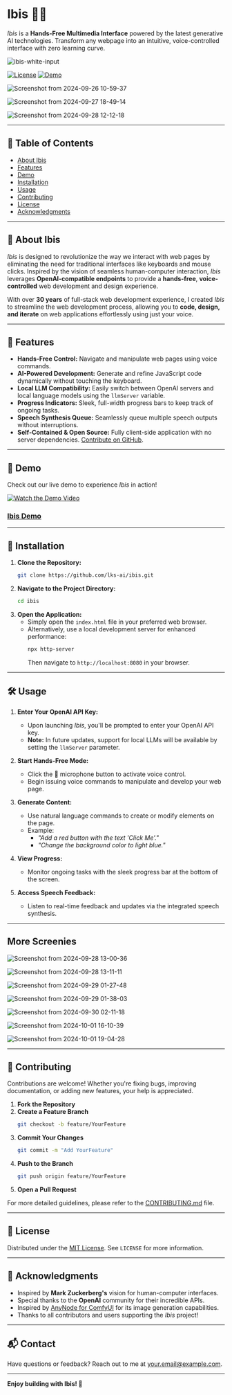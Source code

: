 # Ibis 🦜✨
_Ibis_ is a **Hands-Free Multimedia Interface** powered by the latest generative AI technologies. Transform any webpage into an intuitive, voice-controlled interface with zero learning curve.

![ibis-white-input](https://github.com/user-attachments/assets/dde9844c-eeb1-4f80-9599-bb63625bce28)

[![License](https://img.shields.io/github/license/lks-ai/ibis)](LICENSE)
[![Demo](https://img.shields.io/badge/Demo-Online-blue)](https://lks-ai.github.io/ibis)

![Screenshot from 2024-09-26 10-59-37](https://github.com/user-attachments/assets/297ab38e-f9a3-4825-a0e7-ff4d1e355a84)

![Screenshot from 2024-09-27 18-49-14](https://github.com/user-attachments/assets/7567e69c-2891-4d26-9686-e330efcab21c)

![Screenshot from 2024-09-28 12-12-18](https://github.com/user-attachments/assets/9ab7946c-e2e3-4307-a5cf-4534b1d47ea8)


---

## 📖 Table of Contents
- [About Ibis](#about-ibis)
- [Features](#features)
- [Demo](#demo)
- [Installation](#installation)
- [Usage](#usage)
- [Contributing](#contributing)
- [License](#license)
- [Acknowledgments](#acknowledgments)

---

## 🦜 About Ibis
_Ibis_ is designed to revolutionize the way we interact with web pages by eliminating the need for traditional interfaces like keyboards and mouse clicks. Inspired by the vision of seamless human-computer interaction, _Ibis_ leverages **OpenAI-compatible endpoints** to provide a **hands-free**, **voice-controlled** web development and design experience.

With over **30 years** of full-stack web development experience, I created _Ibis_ to streamline the web development process, allowing you to **code, design, and iterate** on web applications effortlessly using just your voice.

---

## 🌟 Features
- **Hands-Free Control:** Navigate and manipulate web pages using voice commands.
- **AI-Powered Development:** Generate and refine JavaScript code dynamically without touching the keyboard.
- **Local LLM Compatibility:** Easily switch between OpenAI servers and local language models using the `llmServer` variable.
- **Progress Indicators:** Sleek, full-width progress bars to keep track of ongoing tasks.
- **Speech Synthesis Queue:** Seamlessly queue multiple speech outputs without interruptions.
- **Self-Contained & Open Source:** Fully client-side application with no server dependencies. [Contribute on GitHub](https://github.com/lks-ai/ibis).

---

## 🎥 Demo
Check out our live demo to experience _Ibis_ in action!

[![Watch the Demo Video](https://img.youtube.com/vi/4WZ2NSpj8Mo/default.jpg
)](https://www.youtube.com/watch?v=4WZ2NSpj8Mo)

### [Ibis Demo](https://lks-ai.github.io/ibis)

---

## 🚀 Installation
1. **Clone the Repository:**
    ```bash
    git clone https://github.com/lks-ai/ibis.git
    ```
2. **Navigate to the Project Directory:**
    ```bash
    cd ibis
    ```
3. **Open the Application:**
    - Simply open the `index.html` file in your preferred web browser.
    - Alternatively, use a local development server for enhanced performance:
        ```bash
        npx http-server
        ```
        Then navigate to `http://localhost:8080` in your browser.

---

## 🛠️ Usage
1. **Enter Your OpenAI API Key:**
    - Upon launching _Ibis_, you'll be prompted to enter your OpenAI API key.
    - **Note:** In future updates, support for local LLMs will be available by setting the `llmServer` parameter.

2. **Start Hands-Free Mode:**
    - Click the 🎤 microphone button to activate voice control.
    - Begin issuing voice commands to manipulate and develop your web page.

3. **Generate Content:**
    - Use natural language commands to create or modify elements on the page.
    - Example:
        - _"Add a red button with the text 'Click Me'."_
        - _"Change the background color to light blue."_

4. **View Progress:**
    - Monitor ongoing tasks with the sleek progress bar at the bottom of the screen.

5. **Access Speech Feedback:**
    - Listen to real-time feedback and updates via the integrated speech synthesis.
  
---

## More Screenies

![Screenshot from 2024-09-28 13-00-36](https://github.com/user-attachments/assets/6dec2f83-2b41-4590-823e-49b0042d8f48)

![Screenshot from 2024-09-28 13-11-11](https://github.com/user-attachments/assets/864cd542-5f15-4bd6-93b8-663ac1d6e695)

![Screenshot from 2024-09-29 01-27-48](https://github.com/user-attachments/assets/bc19e397-3279-43b2-a23b-13f7a77ffa97)

![Screenshot from 2024-09-29 01-38-03](https://github.com/user-attachments/assets/ebce1d7e-2604-4b11-9558-609492cba374)

![Screenshot from 2024-09-30 02-11-18](https://github.com/user-attachments/assets/3769d80a-3ac2-41fb-ad27-3490d78bdaa2)

![Screenshot from 2024-10-01 16-10-39](https://github.com/user-attachments/assets/a9d0132a-8db1-426b-bc1e-9d86938e4a88)

![Screenshot from 2024-10-01 19-04-28](https://github.com/user-attachments/assets/ae1c9176-cb60-4ea3-8767-7219cea98f34)


---

## 🤝 Contributing
Contributions are welcome! Whether you're fixing bugs, improving documentation, or adding new features, your help is appreciated.

1. **Fork the Repository**
2. **Create a Feature Branch**
    ```bash
    git checkout -b feature/YourFeature
    ```
3. **Commit Your Changes**
    ```bash
    git commit -m "Add YourFeature"
    ```
4. **Push to the Branch**
    ```bash
    git push origin feature/YourFeature
    ```
5. **Open a Pull Request**

For more detailed guidelines, please refer to the [CONTRIBUTING.md](CONTRIBUTING.md) file.

---

## 📄 License
Distributed under the [MIT License](LICENSE). See `LICENSE` for more information.

---

## 🙏 Acknowledgments
- Inspired by **Mark Zuckerberg's** vision for human-computer interfaces.
- Special thanks to the **OpenAI** community for their incredible APIs.
- Inspired by [AnyNode for ComfyUI](https://github.com/lks-ai/anynode) for its image generation capabilities.
- Thanks to all contributors and users supporting the _Ibis_ project!

---

## 📬 Contact
Have questions or feedback? Reach out to me at [your.email@example.com](mailto:your.email@example.com).

---

**Enjoy building with Ibis! 🚀**

